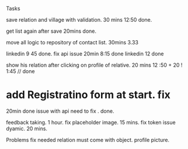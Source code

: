Tasks

 <!-- remove from list after save 30mins  5:100 done
duplicate records showing  done

 use grid remove that false logic. $ 20 mins 5.30 done


 remove from list after close 10mins 8>20 done.
don't show after save 

save in pref deleted records  20mins 8:35 done
# filter list which not contain deleted  15 mins (9:16) done;
# show in separeate list after close at bottom 15mins
till 9:35
done.

fix api issue..done -->

save relation and village with validation.
30 mins 12:50 done.

get list again after save 20mins done.

move all logic to repository of contact list. 30mins 3.33 

linkedin 9 45 done.
fix api issue 20min 8:15
done
linkedin 12 done


 show his relation after clicking on profile of relative. 20 mins 12 :50 + 20 ! 1:45  // done

# add Registratino form at start. fix 


20min done issue with api need to fix . done.


feedback taking. 1 hour.
fix placeholder image. 15 mins.
fix token issue dyamic. 20 mins.

Problems fix needed
relation must come with object.
profile picture.
